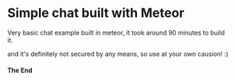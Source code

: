 # Simple chat built with Meteor

Very basic chat example built in meteor,
it took around 90 minutes to build it.

and it's definitely not secured by any means, so use at your own causion! :)

#### The End